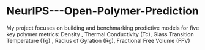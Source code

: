 # NeurIPS---Open-Polymer-Prediction
My project focuses on building and benchmarking predictive models for five key polymer metrics:  Density , Thermal Conductivity (Tc), Glass Transition Temperature (Tg) ,  Radius of Gyration (Rg),  Fractional Free Volume (FFV) 
